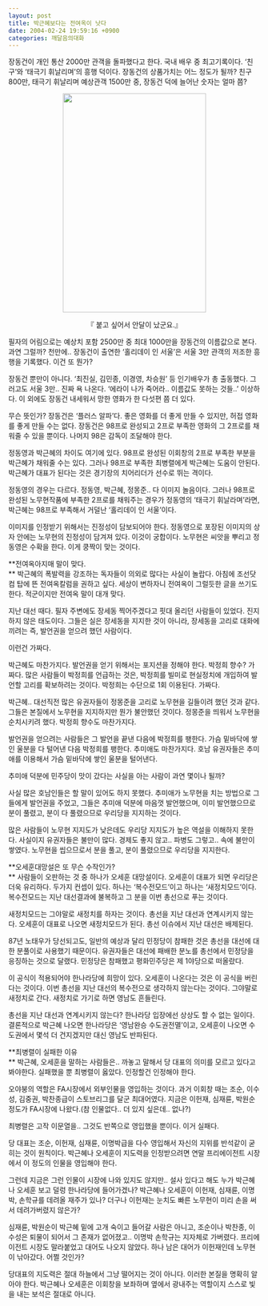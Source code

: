 ```yaml
---
layout: post
title: 박근혜보다는 전여옥이 낫다
date: 2004-02-24 19:59:16 +0900
categories: 깨달음의대화
---
```

장동건이 개인 통산 2000만 관객을 돌파했다고 한다. 국내 배우 중 최고기록이다. ‘친구’와 ‘태극기 휘날리며’의 흥행 덕이다. 장동건의 상품가치는 어느 정도가 될까? 친구 800만, 태극기 휘날리며 예상관객 1500만 중, 장동건 덕에 늘어난 숫자는 얼마 쯤?

<p align="center">
  <img src="http://drkimz.com/technote/board/KDR/upimg/1077255026.jpg" width="286" height="438" border="0" />
</p>

<p align="center">
  『 붙고 싶어서 안달이 났군요.』
</p>

필자의 어림으로는 예상치 포함 2500만 중 최대 1000만을 장동건의 이름값으로 본다. 과연 그럴까? 천만에.. 장동건이 출연한 ‘홀리데이 인 서울’은 서울 3만 관객의 저조한 흥행을 기록했다. 이건 또 뭔가?

장동건 뿐만이 아니다. ‘최진실, 김민종, 이경영, 차승원’ 등 인기배우가 총 출동했다. 그러고도 서울 3만.. 진짜 욕 나온다. ‘에라이 나가 죽어라.. 이름값도 못하는 것들..’ 이상하다. 이 외에도 장동건 내세워서 망한 영화가 한 다섯편 쯤 더 있다. 

무슨 뜻인가? 장동건은 ‘플러스 알파’다. 좋은 영화를 더 좋게 만들 수 있지만, 허접 영화를 좋게 만들 수는 없다. 장동건은 98프로 완성되고 2프로 부족한 영화의 그 2프로를 채워줄 수 있을 뿐이다. 나머지 98은 감독이 조달해야 한다. 

정동영과 박근혜의 차이도 여기에 있다. 98프로 완성된 이회창의 2프로 부족한 부분을 박근혜가 채워줄 수는 있다. 그러나 98프로 부족한 최병렬에게 박근혜는 도움이 안된다. 박근혜가 대표가 된다는 것은 경기장의 치어리더가 선수로 뛰는 격이다. 

정동영의 경우는 다르다. 정동영, 박근혜, 정몽준.. 다 이미지 놀음이다. 그러나 98프로 완성된 노무현작품에 부족한 2프로를 채워주는 경우가 정동영의 ‘태극기 휘날라며’라면, 박근혜는 98프로 부족해서 거덜난 ‘홀리데이 인 서울’이다. 

이미지를 인정받기 위해서는 진정성이 담보되어야 한다. 정동영으로 포장된 이미지의 상자 안에는 노무현의 진정성이 담겨져 있다. 이것이 궁합이다. 노무현은 씨앗을 뿌리고 정동영은 수확을 한다. 이게 쿵짝이 맞는 것이다. 

**전여옥아지매 말이 맞다.   
** 박근혜의 폭발력을 강조하는 독자들이 의외로 많다는 사실이 놀랍다. 아침에 조선닷컴 탑에 뜬 전여옥칼럼을 권하고 싶다. 세상이 변하자니 전여옥이 그럴듯한 글을 쓰기도 한다. 적군이지만 전여옥 말이 대개 맞다. 

지난 대선 때다. 필자 주변에도 장세동 찍어주겠다고 핏대 올리던 사람들이 있었다. 진지하지 않은 태도이다. 그들은 실은 장세동을 지지한 것이 아니라, 장세동을 고리로 대화에 끼려는 즉, 발언권을 얻으려 했던 사람이다. 

이런건 가짜다. 

박근혜도 마찬가지다. 발언권을 얻기 위해서는 포지션을 정해야 한다. 박정희 향수? 가짜다. 많은 사람들이 박정희를 언급하는 것은, 박정희를 빌미로 현실정치에 개입하여 발언할 고리를 확보하려는 것이다. 박정희는 수단으로 1회 이용된다. 가짜다. 

박근혜.. 대선직전 많은 유권자들이 정몽준을 고리로 노무현을 길들이려 했던 것과 같다. 그들은 본질에서 노무현을 지지하지만 뭔가 불안했던 것이다. 정몽준을 띄워서 노무현을 순치시키려 했다. 박정희 향수도 마찬가지다. 

발언권을 얻으려는 사람들은 그 발언을 끝낸 다음에 박정희를 팽한다. 가슴 밑바닥에 쌓인 울분을 다 털어낸 다음 박정희를 팽한다. 추미애도 마찬가지다. 호남 유권자들은 추미애를 이용해서 가슴 밑바닥에 쌓인 울분을 털어낸다. 

추미애 덕분에 민주당이 맛이 갔다는 사실을 아는 사람이 과연 몇이나 될까? 

사실 많은 호남인들은 할 말이 있어도 하지 못했다. 추미애가 노무현을 치는 방법으로 그들에게 발언권을 주었고, 그들은 추미애 덕분에 마음껏 발언했으며, 이미 발언했으므로 분이 풀렸고, 분이 다 풀렸으므로 우리당을 지지하는 것이다. 

많은 사람들이 노무현 지지도가 낮은데도 우리당 지지도가 높은 역설을 이해하지 못한다. 사실이지 유권자들은 불만이 많다. 경제도 좋지 않고.. 파병도 그렇고.. 속에 불만이 쌓였다. 노무현을 씹으므로서 분을 풀고, 분이 풀렸으므로 우리당을 지지한다. 

**오세훈대망설은 또 무슨 수작인가?  
** 사람들이 오판하는 것 중 하나가 오세훈 대망설이다. 오세훈이 대표가 되면 우리당은 더욱 유리하다. 두가지 컨셉이 있다. 하나는 ‘복수전모드’이고 하나는 ‘새정치모드’이다. 복수전모드는 지난 대선결과에 불복하고 그 분을 이번 총선으로 푸는 것이다. 

새정치모드는 그야말로 새정치를 하자는 것이다. 총선을 지난 대선과 연계시키지 않는다. 오세훈이 대표로 나오면 새정치모드가 된다. 총선 이슈에서 지난 대선은 배제된다. 

87년 노태우가 당선되고도, 일반의 예상과 달리 민정당이 참패한 것은 총선을 대선에 대한 분풀이로 사용했기 때문이다. 유권자들은 대선에 패배한 분노를 총선에서 민정당을 응징하는 것으로 달랬다. 민정당은 참패했고 평화민주당은 제 1야당으로 떠올랐다. 

이 공식이 적용되어야 한나라당에 희망이 있다. 오세훈이 나온다는 것은 이 공식을 버린다는 것이다. 이번 총선을 지난 대선의 복수전으로 생각하지 않는다는 것이다. 그야말로 새정치로 간다. 새정치로 가기로 하면 영남도 흔들린다. 

총선을 지난 대선과 연계시키지 않는다? 한나라당 입장에선 상상도 할 수 없는 일이다. 결론적으로 박근혜 나오면 한나라당은 ‘영남완승 수도권전멸’이고, 오세훈이 나오면 수도권에서 몇석 더 건지겠지만 대신 영남도 반파된다. 

**최병렬이 실패한 이유  
** 박근혜, 오세훈을 말하는 사람들은.. 까놓고 말해서 당 대표의 의미를 모르고 있다고 봐야한다. 실패했을 뿐 최병렬이 옳았다. 인정할건 인정해야 한다. 

오야붕의 역할은 FA시장에서 외부인물을 영입하는 것이다. 과거 이회창 때는 조순, 이수성, 김중권, 박찬종급이 스토브리그를 달군 최대어였다. 지금은 이헌재, 심재륜, 박원순 정도가 FA시장에 나왔다.(참 인물없다.. 더 있지 싶은데.. 없나?) 

최병렬은 고작 이문열을.. 그것도 반쪽으로 영입했을 뿐이다. 이거 실패다. 

당 대표는 조순, 이헌재, 심재륜, 이명박급을 다수 영입해서 자신의 지위를 반석같이 굳히는 것이 원칙이다. 박근혜나 오세훈이 지도력을 인정받으려면 연말 프리에이전트 시장에서 이 정도의 인물을 영입해야 한다. 

그런데 지금은 그런 인물이 시장에 나와 있지도 않지만.. 설사 있다고 해도 누가 박근혜나 오세훈 보고 덜렁 한나라당에 들어가겠나? 박근혜나 오세훈이 이헌재, 심재륜, 이명박, 손학규를 데려올 재주가 있나? 더구나 이헌재는 눈치도 빠른 노무현이 미리 손을 써서 데려가버렸지 않은가? 

심재륜, 박원순이 박근혜 밑에 고개 숙이고 들어갈 사람은 아니고, 조순이나 박찬종, 이수성은 퇴물이 되어서 그 존재가 없어졌고.. 이명박 손학규는 지자체로 가버렸다. 프리에이전트 시장도 말라붙었고 대어도 나오지 않았다. 하나 남은 대어가 이헌재인데 노무현이 낚아갔다. 어쩔 것인가? 

당대표의 지도력은 절대 하늘에서 그냥 떨어지는 것이 아니다. 이러한 본질을 명확히 알아야 한다. 박근혜나 오세훈은 이회창을 보좌하며 옆에서 광내주는 역할이지 스스로 빛을 내는 보석은 절대로 아니다.
